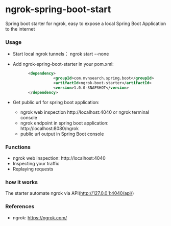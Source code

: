 ngrok-spring-boot-start
=========================
Spring boot starter for ngrok, easy to expose a local Spring Boot Application to the internet

### Usage

* Start local ngrok tunnels： ngrok start --none

* Add ngrok-spring-boot-starter in your pom.xml:
```xml
          <dependency>
                     <groupId>com.mvnsearch.spring.boot</groupId>
                     <artifactId>ngrok-boot-starter</artifactId>
                     <version>1.0.0-SNAPSHOT</version>
          </dependency>
```
* Get public url for spring boot application:
    
    * ngrok web inspection http://localhost:4040  or ngrok terminal console
    * ngrok endpoint in spring boot application: http://localhost:8080/ngrok
    * public url output in Spring Boot console

### Functions

* ngrok web inspection: http://localhost:4040
* Inspecting your traffic
* Replaying requests

### how it works

The starter automate ngrok via API(http://127.0.0.1:4040/api/)

### References

* ngrok: https://ngrok.com/

